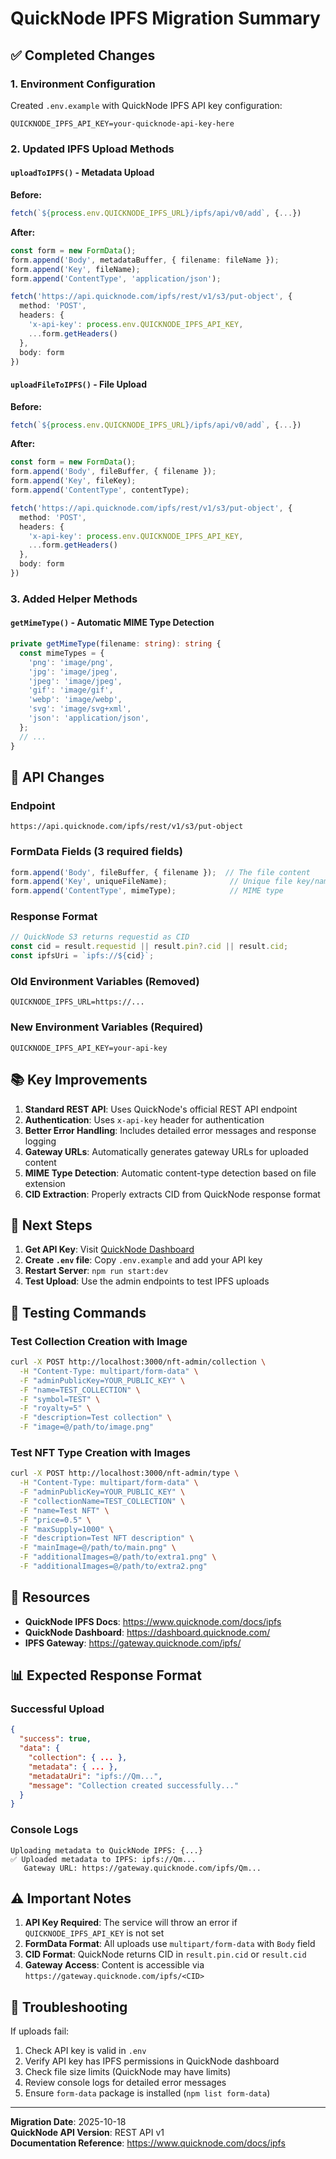 # QuickNode IPFS Migration Summary

## ✅ Completed Changes

### 1. Environment Configuration
Created `.env.example` with QuickNode IPFS API key configuration:
```env
QUICKNODE_IPFS_API_KEY=your-quicknode-api-key-here
```

### 2. Updated IPFS Upload Methods

#### `uploadToIPFS()` - Metadata Upload
**Before:**
```typescript
fetch(`${process.env.QUICKNODE_IPFS_URL}/ipfs/api/v0/add`, {...})
```

**After:**
```typescript
const form = new FormData();
form.append('Body', metadataBuffer, { filename: fileName });
form.append('Key', fileName);
form.append('ContentType', 'application/json');

fetch('https://api.quicknode.com/ipfs/rest/v1/s3/put-object', {
  method: 'POST',
  headers: {
    'x-api-key': process.env.QUICKNODE_IPFS_API_KEY,
    ...form.getHeaders()
  },
  body: form
})
```

#### `uploadFileToIPFS()` - File Upload
**Before:**
```typescript
fetch(`${process.env.QUICKNODE_IPFS_URL}/ipfs/api/v0/add`, {...})
```

**After:**
```typescript
const form = new FormData();
form.append('Body', fileBuffer, { filename });
form.append('Key', fileKey);
form.append('ContentType', contentType);

fetch('https://api.quicknode.com/ipfs/rest/v1/s3/put-object', {
  method: 'POST',
  headers: {
    'x-api-key': process.env.QUICKNODE_IPFS_API_KEY,
    ...form.getHeaders()
  },
  body: form
})
```

### 3. Added Helper Methods

#### `getMimeType()` - Automatic MIME Type Detection
```typescript
private getMimeType(filename: string): string {
  const mimeTypes = {
    'png': 'image/png',
    'jpg': 'image/jpeg',
    'jpeg': 'image/jpeg',
    'gif': 'image/gif',
    'webp': 'image/webp',
    'svg': 'image/svg+xml',
    'json': 'application/json',
  };
  // ...
}
```

## 🔄 API Changes

### Endpoint
```
https://api.quicknode.com/ipfs/rest/v1/s3/put-object
```

### FormData Fields (3 required fields)
```javascript
form.append('Body', fileBuffer, { filename });  // The file content
form.append('Key', uniqueFileName);              // Unique file key/name
form.append('ContentType', mimeType);            // MIME type
```

### Response Format
```javascript
// QuickNode S3 returns requestid as CID
const cid = result.requestid || result.pin?.cid || result.cid;
const ipfsUri = `ipfs://${cid}`;
```

### Old Environment Variables (Removed)
```env
QUICKNODE_IPFS_URL=https://...
```

### New Environment Variables (Required)
```env
QUICKNODE_IPFS_API_KEY=your-api-key
```

## 📚 Key Improvements

1. **Standard REST API**: Uses QuickNode's official REST API endpoint
2. **Authentication**: Uses `x-api-key` header for authentication
3. **Better Error Handling**: Includes detailed error messages and response logging
4. **Gateway URLs**: Automatically generates gateway URLs for uploaded content
5. **MIME Type Detection**: Automatic content-type detection based on file extension
6. **CID Extraction**: Properly extracts CID from QuickNode response format

## 🚀 Next Steps

1. **Get API Key**: Visit [QuickNode Dashboard](https://dashboard.quicknode.com/)
2. **Create `.env` file**: Copy `.env.example` and add your API key
3. **Restart Server**: `npm run start:dev`
4. **Test Upload**: Use the admin endpoints to test IPFS uploads

## 📝 Testing Commands

### Test Collection Creation with Image
```bash
curl -X POST http://localhost:3000/nft-admin/collection \
  -H "Content-Type: multipart/form-data" \
  -F "adminPublicKey=YOUR_PUBLIC_KEY" \
  -F "name=TEST_COLLECTION" \
  -F "symbol=TEST" \
  -F "royalty=5" \
  -F "description=Test collection" \
  -F "image=@/path/to/image.png"
```

### Test NFT Type Creation with Images
```bash
curl -X POST http://localhost:3000/nft-admin/type \
  -H "Content-Type: multipart/form-data" \
  -F "adminPublicKey=YOUR_PUBLIC_KEY" \
  -F "collectionName=TEST_COLLECTION" \
  -F "name=Test NFT" \
  -F "price=0.5" \
  -F "maxSupply=1000" \
  -F "description=Test NFT description" \
  -F "mainImage=@/path/to/main.png" \
  -F "additionalImages=@/path/to/extra1.png" \
  -F "additionalImages=@/path/to/extra2.png"
```

## 🔗 Resources

- **QuickNode IPFS Docs**: https://www.quicknode.com/docs/ipfs
- **QuickNode Dashboard**: https://dashboard.quicknode.com/
- **IPFS Gateway**: https://gateway.quicknode.com/ipfs/

## 📊 Expected Response Format

### Successful Upload
```json
{
  "success": true,
  "data": {
    "collection": { ... },
    "metadata": { ... },
    "metadataUri": "ipfs://Qm...",
    "message": "Collection created successfully..."
  }
}
```

### Console Logs
```
Uploading metadata to QuickNode IPFS: {...}
✅ Uploaded metadata to IPFS: ipfs://Qm...
   Gateway URL: https://gateway.quicknode.com/ipfs/Qm...
```

## ⚠️ Important Notes

1. **API Key Required**: The service will throw an error if `QUICKNODE_IPFS_API_KEY` is not set
2. **FormData Format**: All uploads use `multipart/form-data` with `Body` field
3. **CID Format**: QuickNode returns CID in `result.pin.cid` or `result.cid`
4. **Gateway Access**: Content is accessible via `https://gateway.quicknode.com/ipfs/<CID>`

## 🐛 Troubleshooting

If uploads fail:
1. Check API key is valid in `.env`
2. Verify API key has IPFS permissions in QuickNode dashboard
3. Check file size limits (QuickNode may have limits)
4. Review console logs for detailed error messages
5. Ensure `form-data` package is installed (`npm list form-data`)

---

**Migration Date**: 2025-10-18  
**QuickNode API Version**: REST API v1  
**Documentation Reference**: https://www.quicknode.com/docs/ipfs


